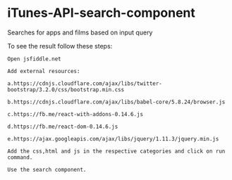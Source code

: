 # iTunes-API-search-component
Searches for apps and films based on input query

To see the result follow these steps:

    Open jsfiddle.net

    Add external resources:

    a.https://cdnjs.cloudflare.com/ajax/libs/twitter-bootstrap/3.2.0/css/bootstrap.min.css

    b.https://cdnjs.cloudflare.com/ajax/libs/babel-core/5.8.24/browser.js

    c.https://fb.me/react-with-addons-0.14.6.js

    d.https://fb.me/react-dom-0.14.6.js
    
    e.https://ajax.googleapis.com/ajax/libs/jquery/1.11.3/jquery.min.js

    Add the css,html and js in the respective categories and click on run command.

    Use the search component.

